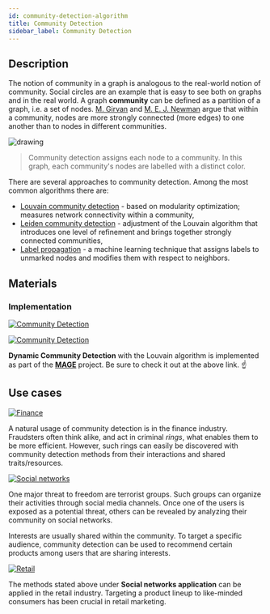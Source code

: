 ```yaml
---
id: community-detection-algorithm
title: Community Detection
sidebar_label: Community Detection
---
```


## Description

The notion of community in a graph is analogous to the real-world notion of 
community. Social circles are an example that is easy to see both on graphs and
in the real world.
A graph **community** can be defined as a partition of a graph, i.e. a
set of nodes. [M.
Girvan](https://scholar.google.com/citations?user=npKBI-oAAAAJ&hl=en) and 
[M. E. J. Newman](http://www-personal.umich.edu/~mejn/) argue that within a 
community, nodes are more strongly connected (more edges) to one another than
to nodes in different communities.

<img src="https://i.imgur.com/1kNLj8B.png" alt="drawing"/>

> Community detection assigns each node to a community. In this graph, each
> community's nodes are labelled with a distinct color.

There are several approaches to community detection. Among the most common
algorithms there are:
* [Louvain community detection](https://en.wikipedia.org/wiki/Louvain_method) -
  based on modularity optimization; measures network connectivity within a
  community,
* [Leiden community
  detection](https://www.nature.com/articles/s41598-019-41695-z) - adjustment
  of the Louvain algorithm that introduces one level of refinement and brings
  together strongly connected communities,
* [Label
  propagation](https://en.wikipedia.org/wiki/Label_propagation_algorithm) - a
  machine learning technique that assigns labels to unmarked nodes and modifies 
  them with respect to neighbors.

## Materials

### Implementation

[![Community
Detection](https://img.shields.io/badge/Community_Detection-Implementation-FB6E00?style=for-the-badge&logo=github&logoColor=white)](https://github.com/memgraph/mage/blob/main/cpp/community_detection_module/community_detection_module.cpp)

[![Community
Detection](https://img.shields.io/badge/Community_Detection-Documentation-FCC624?style=for-the-badge&logo=cplusplus&logoColor=white)](/mage/query-modules/cpp/community-detection)

**Dynamic Community Detection** with the Louvain algorithm is implemented as part 
of the [**MAGE**](https://github.com/memgraph/mage) project. Be sure to check it
out at the above link. :point_up:

## Use cases

[![Finance](https://img.shields.io/badge/Finance-Application-8A477F?style=for-the-badge)](/use-cases/finance.md)

A natural usage of community detection is in the finance industry.
Fraudsters often think alike, and act in criminal *rings*, what enables them to 
be more efficient. However, such rings can easily be discovered with community
detection methods from their interactions and shared traits/resources.

[![Social
networks](https://img.shields.io/badge/Social_networks-Application-8A477F?style=for-the-badge)](/use-cases/social-media.md)

One major threat to freedom are terrorist groups. Such groups can organize their
activities through social media channels. Once one of the users is exposed as a
potential threat, others can be revealed by analyzing their community on social
networks.

Interests are usually shared within the community. To target a specific
audience, community detection can be used to recommend certain products among
users that are sharing interests.

[![Retail](https://img.shields.io/badge/Retail-Application-8A477F?style=for-the-badge)](/use-cases/social-media.md)

The methods stated above under **Social networks application** can be applied in
the retail industry. Targeting a product lineup to like-minded consumers has been
crucial in retail marketing.
